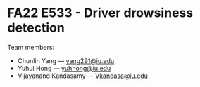 # FA22 E533 - Driver drowsiness detection

Team members:

- Chunlin Yang  — yang291@iu.edu  
- Yuhui Hong — yuhhong@iu.edu  
- Vijayanand Kandasamy — Vkandasa@iu.edu

